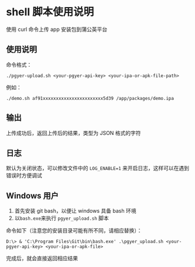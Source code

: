 # shell 脚本使用说明

使用 curl 命令上传 app 安装包到蒲公英平台

## 使用说明

命令格式：

    ./pgyer-upload.sh <your-pgyer-api-key> <your-ipa-or-apk-file-path>
  
例如：

    ./demo.sh af91xxxxxxxxxxxxxxxxxxxxxxx5d39 /app/packages/demo.ipa
    
## 输出

上传成功后，返回上传后的结果，类型为 JSON 格式的字符

## 日志

默认为关闭状态，可以修改文件中的 `LOG_ENABLE=1` 来开启日志，这样可以在遇到错误时方便调试

## Windows 用户

1. 首先安装 git bash，以便让 windows 具备 bash 环境
2. 以`bash.exe`来执行 `pgyer_upload.sh` 脚本

命令如下（注意您的安装目录可能有所不同，请相应替换）：

    D:\> & 'C:\Program Files\Git\bin\bash.exe' .\pgyer_upload.sh <your-pgyer-api-key> <your-ipa-or-apk-file>

完成后，就会直接返回相应结果
